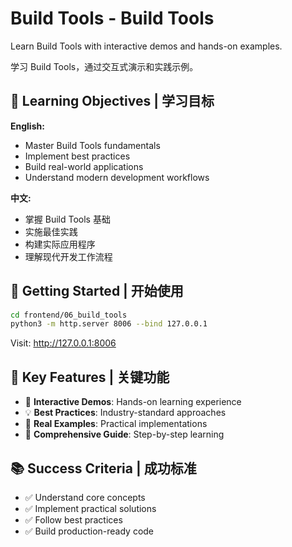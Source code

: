 # Build Tools - Build Tools

Learn Build Tools with interactive demos and hands-on examples.

学习 Build Tools，通过交互式演示和实践示例。

## 🎯 Learning Objectives | 学习目标

**English:**
- Master Build Tools fundamentals
- Implement best practices
- Build real-world applications
- Understand modern development workflows

**中文:**
- 掌握 Build Tools 基础
- 实施最佳实践
- 构建实际应用程序
- 理解现代开发工作流程

## 🚀 Getting Started | 开始使用

```bash
cd frontend/06_build_tools
python3 -m http.server 8006 --bind 127.0.0.1
```

Visit: http://127.0.0.1:8006

## 📁 Key Features | 关键功能

- 🎯 **Interactive Demos**: Hands-on learning experience
- 💡 **Best Practices**: Industry-standard approaches
- 🔧 **Real Examples**: Practical implementations
- 📖 **Comprehensive Guide**: Step-by-step learning

## 📚 Success Criteria | 成功标准

- ✅ Understand core concepts
- ✅ Implement practical solutions
- ✅ Follow best practices
- ✅ Build production-ready code

